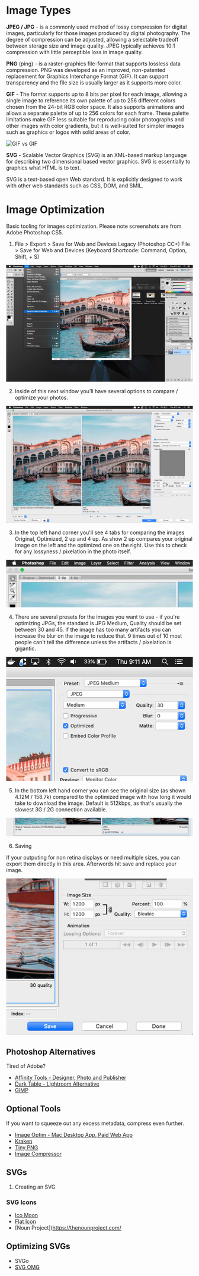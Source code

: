 # Image Types

**JPEG / JPG** - is a commonly used method of lossy compression for digital images, particularly for those images produced by digital photography. The degree of compression can be adjusted, allowing a selectable tradeoff between storage size and image quality. JPEG typically achieves 10:1 compression with little perceptible loss in image quality.

**PNG** (ping) - is a raster-graphics file-format that supports lossless data compression. PNG was developed as an improved, non-patented replacement for Graphics Interchange Format (GIF). It can support transparency and the file size is usually larger as it supports more color.

**GIF** - The format supports up to 8 bits per pixel for each image, allowing a single image to reference its own palette of up to 256 different colors chosen from the 24-bit RGB color space. It also supports animations and allows a separate palette of up to 256 colors for each frame. These palette limitations make GIF less suitable for reproducing color photographs and other images with color gradients, but it is well-suited for simpler images such as graphics or logos with solid areas of color.


![GIF vs GIF](https://i.imgur.com/su6iDFe.gif "Logo Title Text 1")

**SVG** - Scalable Vector Graphics (SVG) is an XML-based markup language for describing two dimensional based  vector graphics. SVG is essentially to graphics what HTML is to text.

SVG is a text-based open Web standard. It is explicitly designed to work with other web standards such as CSS, DOM, and SMIL.


# Image Optimization

Basic tooling for images optimization. Please note screenshots are from Adobe Photoshop CS5.


1. File > Export > Save for Web and Devices Legacy (Photoshop CC+)
File > Save for Web and Devices
(Keyboard Shortcode: Command, Option, Shift, + S)

![Step One](screenshots/step-one.jpg)

2. Inside of this next window you'll have several options to compare / optimize your photos.

![Step Two](screenshots/step-two.jpg)

3. In the top left hand corner you'll see 4 tabs for comparing the images Original, Optimized, 2 up and 4 up. As show 2 up compares your original image on the left and the optimized one on the right. Use this to check for any lossyness / pixelation in the photo itself.

![Tabs](screenshots/tabs.jpg)

4. There are several presets for the images you want to use - if you're optimizing JPGs, the standard is JPG Medium, Quality should be set between 30 and 45. If the image has too many artifacts you can increase the blur on the image to reduce that. 9 times out of 10 most people can't tell the difference unless the artifacts / pixelation is gigantic.

![Presets](screenshots/presets.jpg)

5. In the bottom left hand corner you can see the original size (as shown 4.12M / 158.7k) compared to the optimized image with how long it would take to download the image. Default is 512kbps, as that's usually the slowest 3G / 2G connection available.

![Size Comparisons](screenshots/size-comparison.jpg)


6. Saving

If your outputing for non retina displays or need multiple sizes, you can export them directly in this area. Afterwords hit save and replace your image.

![Image scale and saving](screenshots/image-scale-and-save.jpg)


## Photoshop Alternatives

Tired of Adobe?

* [Affinity Tools - Designer, Photo and Publisher](https://affinity.serif.com/en-us/)
* [Dark Table - Lightroom Alternative](http://darktable.org/)
* [GIMP](https://www.gimp.org/)

## Optional Tools

If you want to squeeze out any excess metadata, compress even further.

* [Image Optim - Mac Desktop App, Paid Web App](https://imageoptim.com/mac)
* [Kraken](https://kraken.io/)
* [Tiny PNG](https://tinypng.com/)
* [Image Compressor](https://www.websiteplanet.com/webtools/imagecompressor/)

## SVGs

1. Creating an SVG


### SVG Icons
* [Ico Moon](http://icomoon.io)
* [Flat Icon](https://www.flaticon.com/)
* [Noun Project](https://thenounproject.com/

## Optimizing SVGs
* SVGo
* [SVG OMG](https://jakearchibald.github.io/svgomg/)
